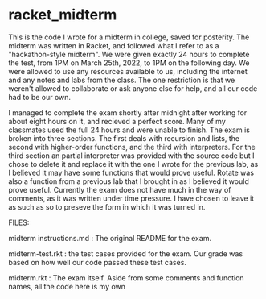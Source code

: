 # racket_midterm
This is the code I wrote for a midterm in college, saved for posterity. The midterm was written in Racket, and followed what I refer to as a "hackathon-style midterm". We were given exactly 24 hours to complete the test, from 1PM on March 25th, 2022, to 1PM on the following day. We were allowed to use any resources available to us, including the internet and any notes and labs from the class. The one restriction is that we weren't allowed to collaborate or ask anyone else for help, and all our code had to be our own.

I managed to complete the exam shortly after midnight after working for about eight hours on it, and recieved a perfect score. Many of my classmates used the full 24 hours and were unable to finish. The exam is broken into three sections. The first deals with recursion and lists, the second with higher-order functions, and the third with interpreters. For the third section an partial interpreter was provided with the source code but I chose to delete it and replace it with the one I wrote for the previous lab, as I believed it may have some functions that would prove useful. Rotate was also a function from a previous lab that I brought in as I believed it would prove useful. Currently the exam does not have much in the way of comments, as it was written under time pressure. I have chosen to leave it as such as so to preseve the form in which it was turned in.

FILES:

midterm instructions.md  : The original README for the exam.

midterm-test.rkt         : the test cases provided for the exam. Our grade was based on how well our code passed these test cases. 

midterm.rkt              : The exam itself. Aside from some comments and function names, all the code here is my own

